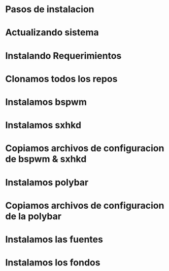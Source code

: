 # Pasos de instalacion
# Actualizando sistema
# Instalando Requerimientos
# Clonamos todos los repos
# Instalamos bspwm
# Instalamos sxhkd
# Copiamos archivos de configuracion de bspwm & sxhkd
# Instalamos polybar
# Copiamos archivos de configuracion de la polybar
# Instalamos las fuentes
# Instalamos los fondos
